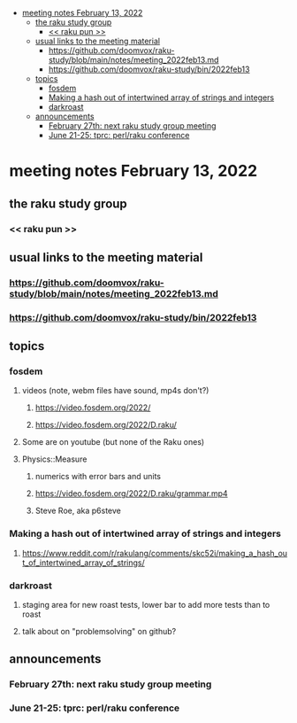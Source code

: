 - [meeting notes February 13, 2022](#org39538c3)
  - [the raku study group](#orgdd6c742)
    - [<< raku pun >>](#orged92b48)
  - [usual links to the meeting material](#org593220a)
    - [<https://github.com/doomvox/raku-study/blob/main/notes/meeting_2022feb13.md>](#orgb7a9610)
    - [<https://github.com/doomvox/raku-study/bin/2022feb13>](#org4550c2a)
  - [topics](#org0649a2a)
    - [fosdem](#org7959651)
    - [Making a hash out of intertwined array of strings and integers](#orgbaeaf53)
    - [darkroast](#orga5dc7f5)
  - [announcements](#org61eab75)
    - [February 27th: next raku study group meeting](#org79c1801)
    - [June 21-25: tprc: perl/raku conference](#org7f2e5c6)


<a id="org39538c3"></a>

# meeting notes February 13, 2022


<a id="orgdd6c742"></a>

## the raku study group


<a id="orged92b48"></a>

### << raku pun >>


<a id="org593220a"></a>

## usual links to the meeting material


<a id="orgb7a9610"></a>

### <https://github.com/doomvox/raku-study/blob/main/notes/meeting_2022feb13.md>


<a id="org4550c2a"></a>

### <https://github.com/doomvox/raku-study/bin/2022feb13>


<a id="org0649a2a"></a>

## topics


<a id="org7959651"></a>

### fosdem

1.  videos (note, webm files have sound, mp4s don't?)

    1.  <https://video.fosdem.org/2022/>
    
    2.  <https://video.fosdem.org/2022/D.raku/>

2.  Some are on youtube (but none of the Raku ones)

3.  Physics::Measure

    1.  numerics with error bars and units
    
    2.  <https://video.fosdem.org/2022/D.raku/grammar.mp4>
    
    3.  Steve Roe, aka p6steve


<a id="orgbaeaf53"></a>

### Making a hash out of intertwined array of strings and integers

1.  <https://www.reddit.com/r/rakulang/comments/skc52i/making_a_hash_out_of_intertwined_array_of_strings/>


<a id="orga5dc7f5"></a>

### darkroast

1.  staging area for new roast tests, lower bar to add more tests than to roast

2.  talk about on "problemsolving" on github?


<a id="org61eab75"></a>

## announcements


<a id="org79c1801"></a>

### February 27th: next raku study group meeting


<a id="org7f2e5c6"></a>

### June 21-25: tprc: perl/raku conference
